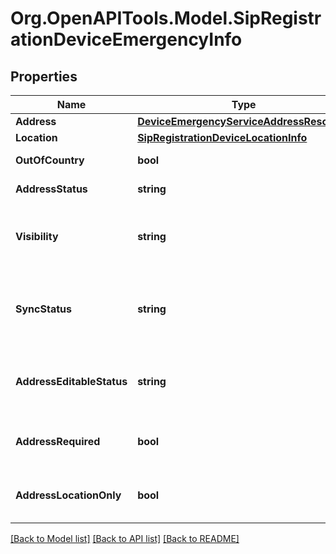 
# Org.OpenAPITools.Model.SipRegistrationDeviceEmergencyInfo

## Properties

Name | Type | Description | Notes
------------ | ------------- | ------------- | -------------
**Address** | [**DeviceEmergencyServiceAddressResource**](DeviceEmergencyServiceAddressResource.md) |  | [optional] 
**Location** | [**SipRegistrationDeviceLocationInfo**](SipRegistrationDeviceLocationInfo.md) |  | [optional] 
**OutOfCountry** | **bool** | Specifies if emergency address is out of country | [optional] 
**AddressStatus** | **string** | Emergency address status | [optional] 
**Visibility** | **string** | Specifies whether to return only private or only public (company) ERLs (Emergency Response Locations) | [optional] 
**SyncStatus** | **string** | Resulting status of emergency address synchronization. Returned if &#x60;syncEmergencyAddress&#x60; parameter is set to &#39;True&#39; | [optional] 
**AddressEditableStatus** | **string** | Ability to register new emergency address for a phone line using devices sharing this line or only main device (line owner) | [optional] 
**AddressRequired** | **bool** | &#39;True&#39; if emergency address is required for the country of a phone line | [optional] 
**AddressLocationOnly** | **bool** | &#39;True&#39; if out of country emergency address is not allowed for the country of a phone line | [optional] 

[[Back to Model list]](../README.md#documentation-for-models)
[[Back to API list]](../README.md#documentation-for-api-endpoints)
[[Back to README]](../README.md)

